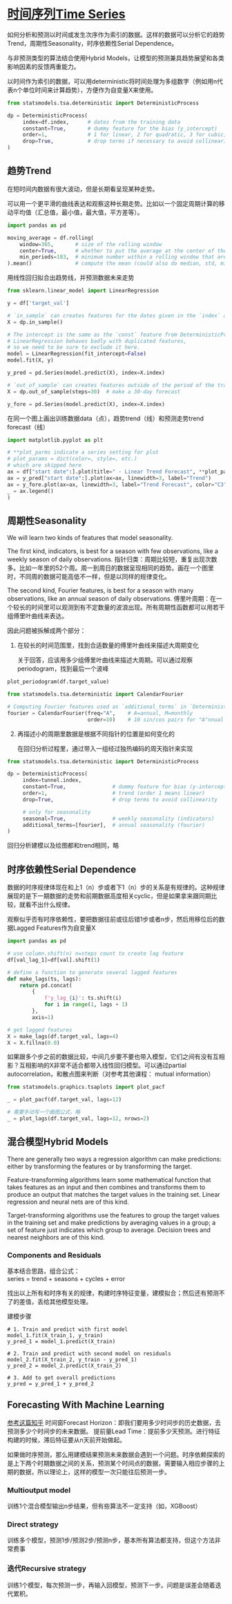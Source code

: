 # [时间序列Time Series](https://www.kaggle.com/learn/time-series "")

如何分析和预测以时间或发生次序作为索引的数据。这样的数据可以分析它的趋势Trend，周期性Seasonality，时序依赖性Serial Dependence。

与非预测类型的算法结合使用Hybrid Models，让模型的预测兼具趋势展望和各类影响因素的反馈两重能力。

以时间作为索引的数据，可以用deterministic将时间处理为多组数字（例如用n代表n个单位时间来计算趋势），方便作为自变量X来使用。
```Python
from statsmodels.tsa.deterministic import DeterministicProcess

dp = DeterministicProcess(
     index=df.index,      # dates from the training data
     constant=True,       # dummy feature for the bias (y_intercept)
     order=1,             # 1 for linear, 2 for quadratic, 3 for cubic, and so on.
     drop=True,           # drop terms if necessary to avoid collinearity
)
```
## 趋势Trend
在短时间内数据有很大波动，但是长期看呈现某种走势。

可以用一个更平滑的曲线表达和观察这种长期走势。比如以一个固定周期计算的移动平均值（汇总值，最小值，最大值，平方差等）。

```Python
import pandas as pd

moving_average = df.rolling(
    window=365,       # size of the rolling window
    center=True,      # whether to put the average at the center of the window
    min_periods=183,  # minimum number within a rolling window that are required to have a non-NaN result
).mean()              # compute the mean (could also do median, std, min, max, ...)
```
用线性回归拟合出趋势线，并预测数据未来走势
```Python
from sklearn.linear_model import LinearRegression

y = df['target_val']

# `in_sample` can creates features for the dates given in the `index` argument
X = dp.in_sample()    

# The intercept is the same as the `const` feature from DeterministicProcess.
# LinearRegression behaves badly with duplicated features,
# so we need to be sure to exclude it here.
model = LinearRegression(fit_intercept=False)
model.fit(X, y)

y_pred = pd.Series(model.predict(X), index=X.index)

# `out_of_sample` can creates features outside of the period of the training data
X = dp.out_of_sample(steps=30)  # make a 30-day forecast

y_fore = pd.Series(model.predict(X), index=X.index) 
```

在同一个图上画出训练数据data（点），趋势trend（线）和预测走势trend forecast（线）
```python
import matplotlib.pyplot as plt

# **plot_parms indicate a series setting for plot
# plot_params = dict(color=, style=, etc.)
# which are skipped here
ax = df["start date":].plot(title=" - Linear Trend Forecast", **plot_params)
ax = y_pred["start date":].plot(ax=ax, linewidth=3, label="Trend")
ax = y_fore.plot(ax=ax, linewidth=3, label="Trend Forecast", color="C3")
_ = ax.legend()
)
```

## 周期性Seasonality

We will learn two kinds of features that model seasonality. 

The first kind, indicators, is best for a season with few observations, like a weekly season of daily observations. 
指针归类：周期比较短，重复出现次数多。比如一年里的52个周。周一到周日的数据呈现相同的趋势。画在一个图里时，不同周的数据可能高低不一样，但是以同样的规律变化。

The second kind, Fourier features, is best for a season with many observations, like an annual season of daily observations.
傅里叶周期：在一个较长的时间里可以观测到有不定数量的波浪出现。所有周期性函数都可以用若干组傅里叶曲线来表达。

因此问题被拆解成两个部分：
1. 在较长的时间范围里，找到合适数量的傅里叶曲线来描述大周期变化

   关于回答，应该用多少组傅里叶曲线来描述大周期。可以通过观察periodogram，找到最后一个波峰
```Python
plot_periodogram(df.target_value)

from statsmodels.tsa.deterministic import CalendarFourier

# Computing Fourier features used as `additional_terms` in `DeterministicProcess()`
fourier = CalendarFourier(freq="A",    # A=annual, M=monthly
                          order=10)    # 10 sin/cos pairs for "A"nnual seasonality
```
2. 再描述小的周期里数据是根据不同指针的位置是如何变化的

   在回归分析过程里，通过带入一组经过独热编码的周天指针来实现

```Python
from statsmodels.tsa.deterministic import DeterministicProcess

dp = DeterministicProcess(
     index=tunnel.index,
     constant=True,               # dummy feature for bias (y-intercept)
     order=1,                     # trend (order 1 means linear)
     drop=True,                   # drop terms to avoid collinearity

     # only for seasonality
     seasonal=True,               # weekly seasonality (indicators)
     additional_terms=[fourier],  # annual seasonality (fourier)
)

```
回归分析建模以及绘图都和trend相同，略

## 时序依赖性Serial Dependence

数据的时序规律体现在和上1（n）步或者下1（n）步的关系是有规律的。这种规律展现的是下一期数据的走势和前期数据高度相关cyclic，但是如果拿来跟同期比较，就看不出什么规律。

观察似乎否有时序依赖性，要把数据往前或往后错1步或者n步，然后用移位后的数据Lagged Features作为自变量X
```Python
import pandas as pd

# use column.shift(n) n=steps count to create lag feature
df[val_lag_1]=df[val].shift(1)

# define a function to generate several lagged features
def make_lags(ts, lags):
    return pd.concat(
        {
            f'y_lag_{i}': ts.shift(i)
            for i in range(1, lags + 1)
        },
        axis=1)

# get lagged features
X = make_lags(df.target_val, lags=4)
X = X.fillna(0.0)
```
如果跟多个步之前的数据比较，中间几步要不要也带入模型，它们之间有没有互相影？互相影响的X非常不适合都带入线性回归模型。可以通过partial autocorrelation，和散点图来判断（对参考其他课程： mutual information）
```Python
from statsmodels.graphics.tsaplots import plot_pacf

_ = plot_pacf(df.target_val, lags=12)

# 需要手动写一个画图公式，略
_ = plot_lags(df.target_val, lags=12, nrows=2)

```

## 混合模型Hybrid Models
There are generally two ways a regression algorithm can make predictions: either by transforming the features or by transforming the target. 

Feature-transforming algorithms learn some mathematical function that takes features as an input and then combines and transforms them to produce an output that matches the target values in the training set. Linear regression and neural nets are of this kind.

Target-transforming algorithms use the features to group the target values in the training set and make predictions by averaging values in a group; a set of feature just indicates which group to average. Decision trees and nearest neighbors are of this kind.

### Components and Residuals

基本结合思路，组合公式：<br>
series = trend + seasons + cycles + error

找出以上所有和时序有关的规律，构建时序特征变量，建模拟合；然后还有预测不了的差值，丢给其他模型处理。

建模步骤
```
# 1. Train and predict with first model
model_1.fit(X_train_1, y_train)
y_pred_1 = model_1.predict(X_train)

# 2. Train and predict with second model on residuals
model_2.fit(X_train_2, y_train - y_pred_1)
y_pred_2 = model_2.predict(X_train_2)

# 3. Add to get overall predictions
y_pred = y_pred_1 + y_pred_2
```

## Forecasting With Machine Learning
[参考这篇知乎](https://zhuanlan.zhihu.com/p/542673840 "")
时间窗Forecast Horizon：即我们要用多少时间步的历史数据，去预测多少个时间步的未来数据。
提前量Lead Time：提前多少天预测。进行特征构建的时候，滞后特征要从n天前开始做起。

如果做时序预测，那么用建模结果预测未来数据会遇到一个问题。时序依赖探索的是上下两个时期数据之间的关系，预测某个时间点的数据，需要输入相应步骤的上期的数据，所以理论上，这样的模型一次只能往后预测一步。

### Multioutput model
训练1个混合模型输出n步结果，但有些算法不一定支持（如，XGBoost）

### Direct strategy
训练多个模型，预测1步/预测2步/预测n步，基本所有算法都支持，但这个方法非常费事

### 迭代Recursive strategy
训练1个模型，每次预测一步，再输入回模型，预测下一步。问题是误差会随着迭代累积。
